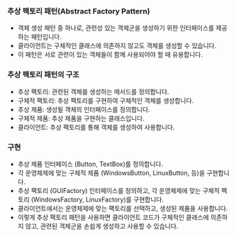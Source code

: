 ### 추상 팩토리 패턴(Abstract Factory Pattern)
- 객체 생성 패턴 중 하나로, 관련성 있는 객체군을 생성하기 위한 인터페이스를 제공하는 패턴입니다. 
- 클라이언트는 구체적인 클래스에 의존하지 않고도 객체를 생성할 수 있습니다. 
- 이 패턴은 서로 관련이 있는 객체들이 함께 사용되어야 할 때 유용합니다.

### 추상 팩토리 패턴의 구조
- 추상 팩토리: 관련된 객체를 생성하는 메서드를 정의합니다.
- 구체적 팩토리: 추상 팩토리를 구현하여 구체적인 객체를 생성합니다.
- 추상 제품: 생성될 객체의 인터페이스를 정의합니다.
- 구체적 제품: 추상 제품을 구현하는 클래스입니다.
- 클라이언트: 추상 팩토리를 통해 객체를 생성하여 사용합니다.

### 구현
- 추상 제품 인터페이스 (Button, TextBox)를 정의합니다.
- 각 운영체제에 맞는 구체적 제품 (WindowsButton, LinuxButton, 등)을 구현합니다.
- 추상 팩토리 (GUIFactory) 인터페이스를 정의하고, 각 운영체제에 맞는 구체적 팩토리 (WindowsFactory, LinuxFactory)를 구현합니다.
- 클라이언트에서는 운영체제에 맞는 팩토리를 선택하고, 생성된 제품을 사용합니다.
- 이렇게 추상 팩토리 패턴을 사용하면 클라이언트 코드가 구체적인 클래스에 의존하지 않고, 관련된 객체군을 손쉽게 생성하고 사용할 수 있습니다.